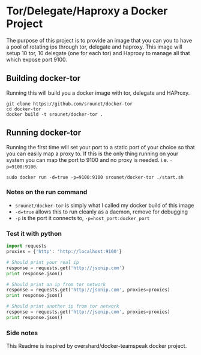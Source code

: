 # Tor/Delegate/Haproxy a Docker Project #

The purpose of this project is to provide an image that you can you to have a pool of rotating ips through tor, delegate and haproxy.
This image will setup 10 tor, 10 delegate (one for each tor) and Haproxy to manage all that which expose port 9100.

## Building docker-tor

Running this will build you a docker image with tor, delegate and HAProxy.

    git clone https://github.com/srounet/docker-tor
    cd docker-tor
    docker build -t srounet/docker-tor .

## Running docker-tor

Running the first time will set your port to a static port of your choice so
that you can easily map a proxy to. If this is the only thing running on your
system you can map the port to 9100 and no proxy is needed. i.e.
`-p=9100:9100`.

    sudo docker run -d=true -p=9100:9100 srounet/docker-tor ./start.sh

### Notes on the run command

 + `srounet/docker-tor` is simply what I called my docker build of this image
 + `-d=true` allows this to run cleanly as a daemon, remove for debugging
 + `-p` is the port it connects to, `-p=host_port:docker_port`

### Test it with python

```python
import requests
proxies = {'http': 'http://localhost:9100'}

# Should print your real ip
response = requests.get('http://jsonip.com')
print response.json()

# Should print an ip from tor network
response = requests.get('http://jsonip.com', proxies=proxies)
print response.json()

# Should print another ip from tor network
response = requests.get('http://jsonip.com', proxies=proxies)
print response.json()
```


### Side notes

This Readme is inspired by overshard/docker-teamspeak docker project.
